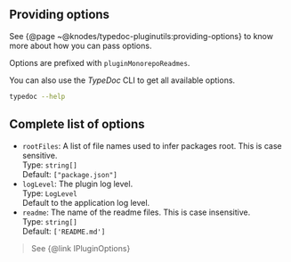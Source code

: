 ## Providing options

See {@page ~@knodes/typedoc-pluginutils:providing-options} to know more about how you can pass options.

Options are prefixed with `pluginMonorepoReadmes`.

You can also use the *TypeDoc* CLI to get all available options.

```sh
typedoc --help
```

## Complete list of options

* `rootFiles`: A list of file names used to infer packages root. This is case sensitive.\
  Type: `string[]`\
  Default: `["package.json"]`
* `logLevel`: The plugin log level.\
  Type: `LogLevel`\
  Default to the application log level.
* `readme`: The name of the readme files. This is case insensitive.\
  Type: `string[]`\
  Default: `['README.md']`

> See {@link IPluginOptions}
